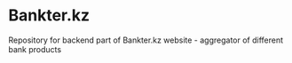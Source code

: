 # Bankter.kz
Repository for backend part of Bankter.kz website - aggregator of different bank products
